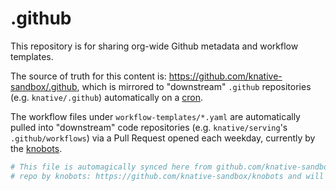 # .github

This repository is for sharing org-wide Github metadata and workflow templates.

The source of truth for this content is: https://github.com/knative-sandbox/.github,
which is mirrored to "downstream" `.github` repositories (e.g. `knative/.github`)
automatically on a [cron](/.github/workflows/sync.yaml).

The workflow files under `workflow-templates/*.yaml` are automatically pulled into
"downstream" code repositories (e.g. `knative/serving`'s `.github/workflows`) via
a Pull Request opened each weekday, currently by the [knobots](https://github.com/knative-sandbox/knobots).

```yaml
# This file is automagically synced here from github.com/knative-sandbox/.github
# repo by knobots: https://github.com/knative-sandbox/knobots and will be overwritten.

```

